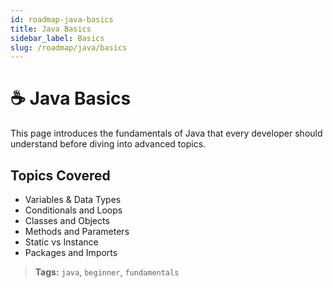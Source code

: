 ```yaml
---
id: roadmap-java-basics
title: Java Basics
sidebar_label: Basics
slug: /roadmap/java/basics
---
```


# ☕ Java Basics

This page introduces the fundamentals of Java that every developer should understand before diving into advanced topics.

## Topics Covered

- Variables & Data Types
- Conditionals and Loops
- Classes and Objects
- Methods and Parameters
- Static vs Instance
- Packages and Imports

> **Tags:** `java`, `beginner`, `fundamentals`

